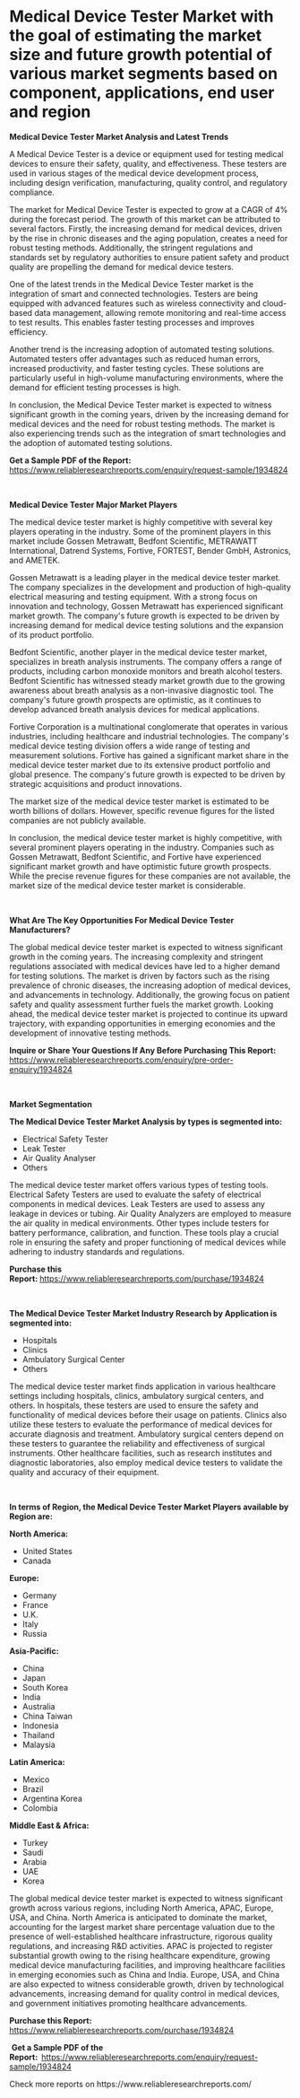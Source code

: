 <p><h1>Medical Device Tester Market with the goal of estimating the market size and future growth potential of various market segments based on component, applications, end user and region</h1></p><p><strong>Medical Device Tester Market Analysis and Latest Trends</strong></p>
<p><p>A Medical Device Tester is a device or equipment used for testing medical devices to ensure their safety, quality, and effectiveness. These testers are used in various stages of the medical device development process, including design verification, manufacturing, quality control, and regulatory compliance.</p><p>The market for Medical Device Tester is expected to grow at a CAGR of 4% during the forecast period. The growth of this market can be attributed to several factors. Firstly, the increasing demand for medical devices, driven by the rise in chronic diseases and the aging population, creates a need for robust testing methods. Additionally, the stringent regulations and standards set by regulatory authorities to ensure patient safety and product quality are propelling the demand for medical device testers.</p><p>One of the latest trends in the Medical Device Tester market is the integration of smart and connected technologies. Testers are being equipped with advanced features such as wireless connectivity and cloud-based data management, allowing remote monitoring and real-time access to test results. This enables faster testing processes and improves efficiency.</p><p>Another trend is the increasing adoption of automated testing solutions. Automated testers offer advantages such as reduced human errors, increased productivity, and faster testing cycles. These solutions are particularly useful in high-volume manufacturing environments, where the demand for efficient testing processes is high.</p><p>In conclusion, the Medical Device Tester market is expected to witness significant growth in the coming years, driven by the increasing demand for medical devices and the need for robust testing methods. The market is also experiencing trends such as the integration of smart technologies and the adoption of automated testing solutions.</p></p>
<p><strong>Get a Sample PDF of the Report:&nbsp;</strong> <a href="https://www.reliableresearchreports.com/enquiry/request-sample/1934824">https://www.reliableresearchreports.com/enquiry/request-sample/1934824</a></p>
<p>&nbsp;</p>
<p><strong>Medical Device Tester Major Market Players</strong></p>
<p><p>The medical device tester market is highly competitive with several key players operating in the industry. Some of the prominent players in this market include Gossen Metrawatt, Bedfont Scientific, METRAWATT International, Datrend Systems, Fortive, FORTEST, Bender GmbH, Astronics, and AMETEK.</p><p>Gossen Metrawatt is a leading player in the medical device tester market. The company specializes in the development and production of high-quality electrical measuring and testing equipment. With a strong focus on innovation and technology, Gossen Metrawatt has experienced significant market growth. The company's future growth is expected to be driven by increasing demand for medical device testing solutions and the expansion of its product portfolio.</p><p>Bedfont Scientific, another player in the medical device tester market, specializes in breath analysis instruments. The company offers a range of products, including carbon monoxide monitors and breath alcohol testers. Bedfont Scientific has witnessed steady market growth due to the growing awareness about breath analysis as a non-invasive diagnostic tool. The company's future growth prospects are optimistic, as it continues to develop advanced breath analysis devices for medical applications.</p><p>Fortive Corporation is a multinational conglomerate that operates in various industries, including healthcare and industrial technologies. The company's medical device testing division offers a wide range of testing and measurement solutions. Fortive has gained a significant market share in the medical device tester market due to its extensive product portfolio and global presence. The company's future growth is expected to be driven by strategic acquisitions and product innovations.</p><p>The market size of the medical device tester market is estimated to be worth billions of dollars. However, specific revenue figures for the listed companies are not publicly available.</p><p>In conclusion, the medical device tester market is highly competitive, with several prominent players operating in the industry. Companies such as Gossen Metrawatt, Bedfont Scientific, and Fortive have experienced significant market growth and have optimistic future growth prospects. While the precise revenue figures for these companies are not available, the market size of the medical device tester market is considerable.</p></p>
<p>&nbsp;</p>
<p><strong>What Are The Key Opportunities For Medical Device Tester Manufacturers?</strong></p>
<p><p>The global medical device tester market is expected to witness significant growth in the coming years. The increasing complexity and stringent regulations associated with medical devices have led to a higher demand for testing solutions. The market is driven by factors such as the rising prevalence of chronic diseases, the increasing adoption of medical devices, and advancements in technology. Additionally, the growing focus on patient safety and quality assessment further fuels the market growth. Looking ahead, the medical device tester market is projected to continue its upward trajectory, with expanding opportunities in emerging economies and the development of innovative testing methods.</p></p>
<p><strong>Inquire or Share Your Questions If Any Before Purchasing This Report:</strong> <a href="https://www.reliableresearchreports.com/enquiry/pre-order-enquiry/1934824">https://www.reliableresearchreports.com/enquiry/pre-order-enquiry/1934824</a></p>
<p>&nbsp;</p>
<p><strong>Market Segmentation</strong></p>
<p><strong>The Medical Device Tester Market Analysis by types is segmented into:</strong></p>
<p><ul><li>Electrical Safety Tester</li><li>Leak Tester</li><li>Air Quality Analyser</li><li>Others</li></ul></p>
<p><p>The medical device tester market offers various types of testing tools. Electrical Safety Testers are used to evaluate the safety of electrical components in medical devices. Leak Testers are used to assess any leakage in devices or tubing. Air Quality Analyzers are employed to measure the air quality in medical environments. Other types include testers for battery performance, calibration, and function. These tools play a crucial role in ensuring the safety and proper functioning of medical devices while adhering to industry standards and regulations.</p></p>
<p><strong>Purchase this Report:&nbsp;</strong><a href="https://www.reliableresearchreports.com/purchase/1934824">https://www.reliableresearchreports.com/purchase/1934824</a></p>
<p>&nbsp;</p>
<p><strong>The Medical Device Tester Market Industry Research by Application is segmented into:</strong></p>
<p><ul><li>Hospitals</li><li>Clinics</li><li>Ambulatory Surgical Center</li><li>Others</li></ul></p>
<p><p>The medical device tester market finds application in various healthcare settings including hospitals, clinics, ambulatory surgical centers, and others. In hospitals, these testers are used to ensure the safety and functionality of medical devices before their usage on patients. Clinics also utilize these testers to evaluate the performance of medical devices for accurate diagnosis and treatment. Ambulatory surgical centers depend on these testers to guarantee the reliability and effectiveness of surgical instruments. Other healthcare facilities, such as research institutes and diagnostic laboratories, also employ medical device testers to validate the quality and accuracy of their equipment.</p></p>
<p>&nbsp;</p>
<p><strong>In terms of Region, the Medical Device Tester Market Players available by Region are:</strong></p>
<p>
    <p> <strong> North America: </strong>
        <ul>
            <li>United States</li>
            <li>Canada</li>
        </ul>
        </p> 
    <p> <strong> Europe: </strong>
        <ul>
            <li>Germany</li>
            <li>France</li>
            <li>U.K.</li>
            <li>Italy</li>
            <li>Russia</li>
        </ul>
        </p> 
    <p> <strong> Asia-Pacific: </strong>
        <ul>
            <li>China</li>
            <li>Japan</li>
            <li>South Korea</li>
            <li>India</li>
            <li>Australia</li>
            <li>China Taiwan</li>
            <li>Indonesia</li>
            <li>Thailand</li>
            <li>Malaysia</li>
        </ul>
        </p> 
    <p> <strong> Latin America: </strong>
        <ul>
            <li>Mexico</li>
            <li>Brazil</li>
            <li>Argentina Korea</li>
            <li>Colombia</li>
        </ul>
        </p> 
    <p> <strong> Middle East & Africa: </strong>
        <ul>
            <li>Turkey</li>
            <li>Saudi</li>
            <li>Arabia</li>
            <li>UAE</li>
            <li>Korea</li>
        </ul>
    </p>
    </p>
<p><p>The global medical device tester market is expected to witness significant growth across various regions, including North America, APAC, Europe, USA, and China. North America is anticipated to dominate the market, accounting for the largest market share percentage valuation due to the presence of well-established healthcare infrastructure, rigorous quality regulations, and increasing R&D activities. APAC is projected to register substantial growth owing to the rising healthcare expenditure, growing medical device manufacturing facilities, and improving healthcare facilities in emerging economies such as China and India. Europe, USA, and China are also expected to witness considerable growth, driven by technological advancements, increasing demand for quality control in medical devices, and government initiatives promoting healthcare advancements.</p></p>
<p><strong>Purchase this Report: </strong><a href="https://www.reliableresearchreports.com/purchase/1934824">https://www.reliableresearchreports.com/purchase/1934824</a></p>
<p>&nbsp;<strong>Get a Sample PDF of the Report:&nbsp;&nbsp;</strong><a href="https://www.reliableresearchreports.com/enquiry/request-sample/1934824">https://www.reliableresearchreports.com/enquiry/request-sample/1934824</a></p>
<p><strong></strong></p>
<p>Check more reports on https://www.reliableresearchreports.com/</p>